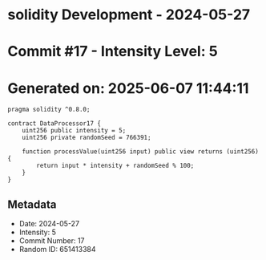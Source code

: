﻿# solidity Development - 2024-05-27
# Commit #17 - Intensity Level: 5
# Generated on: 2025-06-07 11:44:11
```solidity
pragma solidity ^0.8.0;

contract DataProcessor17 {
    uint256 public intensity = 5;
    uint256 private randomSeed = 766391;

    function processValue(uint256 input) public view returns (uint256) {
        return input * intensity + randomSeed % 100;
    }
}
```
## Metadata
- Date: 2024-05-27
- Intensity: 5
- Commit Number: 17
- Random ID: 651413384
